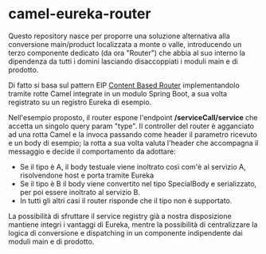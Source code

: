 # camel-eureka-router

Questo repository nasce per proporre una soluzione alternativa alla conversione main/product localizzata a monte o valle, introducendo un terzo componente dedicato (da ora "Router") che abbia al suo interno la dipendenza da tutti i domini lasciando disaccoppiati i moduli main e di prodotto.

Di fatto si basa sul pattern EIP [Content Based Router](https://www.enterpriseintegrationpatterns.com/patterns/messaging/ContentBasedRouter.html) implementandolo tramite rotte Camel integrate in un modulo Spring Boot, a sua volta registrato su un registro Eureka di esempio.

Nell'esempio proposto, il router espone l'endpoint **/serviceCall/service** che accetta un singolo query param "type". 
Il controller del router è agganciato ad una rotta Camel e la invoca passando come header il parametro ricevuto e un body di esempio;  la rotta a sua volta valuta l'header che accompagna il messaggio e decide il comportamento da adottare:

* Se il tipo è A, il body testuale viene inoltrato così com'è al servizio A, risolvendone host e porta tramite Eureka
* Se il tipo è B il body viene convertito nel tipo SpecialBody e serializzato, per poi essere inoltrato al servizio B.
* In tutti gli altri casi il router risponde che il tipo non è supportato.


La possibilità di sfruttare il service registry già a nostra disposizione mantiene integri i vantaggi di Eureka, mentre la possibilità di centralizzare la logica di conversione e dispatching in un componente indipendente dai moduli main e di prodotto.
